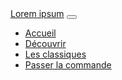 <nav class="navbar navbar-expand-lg position-fixed navbar-dark bg-dark">
        <div class="container-fluid">
            <a class="navbar-brand text-uppercase mx-4 py-3" href="#">Lorem ipsum</a>
            <button class="navbar-toggler" type="button" data-bs-toggle="collapse"
                data-bs-target="#navbarSupportedContent" aria-controls="navbarSupportedContent" aria-expanded="false"
                aria-label="Toggle navigation">
                <span class="navbar-toggler-icon"></span>
            </button>
            <div class="collapse navbar-collapse" id="navbarSupportedContent">
                <ul class="navbar-nav ms-auto mb-2 mb-lg-0">
                    <li class="nav-item pe-4">
                        <a class="nav-link active" aria-current="page" href="#">Accueil</a>
                    </li>
                    <li class="nav-item pe-4">
                        <a class="nav-link" href="#">Découvrir</a>
                    </li>
                    <li class="nav-item pe-4">
                        <a class="nav-link" href="#">Les classiques</a>
                    </li>
                    <li class="nav-item pe-4">
                        <a class="btn btn-order rounded-0" href="#">Passer la commande</a>
                    </li>
                </ul>
            </div>
        </div>
    </nav>